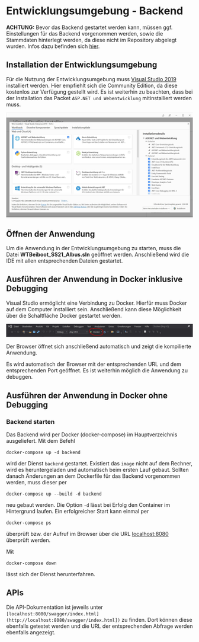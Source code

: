 # Entwicklungsumgebung - Backend

**ACHTUNG:** Bevor das Backend gestartet werden kann, müssen ggf. Einstellungen für das Backend vorgenommen werden, sowie die Stammdaten hinterlegt werden, da diese nicht im Repository abgelegt wurden. Infos dazu befinden sich [hier](./app-settings.md).

## Installation der Entwicklungsumgebung
Für die Nutzung der Entwicklungsumgebung muss [Visual Studio 2019](https://visualstudio.microsoft.com/de/downloads/) installiert werden.
Hier empfiehlt sich die Community Edition, da diese kostenlos zur Verfügung gestellt wird.
Es ist weiterhin zu beachten, dass bei der Installation das Packet `ASP.NET und Webentwicklung` mitinstalliert werden muss.

![ASP.NET und Webentwicklung](./.images/installation.jpg "ASP.NET und Webentwicklung")

## Öffnen der Anwendung

Um die Anwendung in der Entwicklungsumgebung zu starten, muss die Datei __WTBeiboot_SS21_Albus.sln__ geöffnet werden.
Anschließend wird die IDE mit allen entsprechenden Dateien gestartet.

## Ausführen der Anwendung in Docker inklusive Debugging

Visual Studio ermöglicht eine Verbindung zu Docker. Hierfür muss Docker auf dem Computer installiert sein.
Anschließend kann diese Möglichkeit über die Schaltfläche Docker gestartet werden.

![Docker](./.images/docker.JPG "Docker")

Der Browser öffnet sich anschließend automatisch und zeigt die kompilierte Anwendung.

Es wird automatisch der Browser mit der entsprechenden URL und dem entsprechenden Port geöffnet.
Es ist weiterhin möglich die Anwendung zu debuggen.

## Ausführen der Anwendung in Docker ohne Debugging

### Backend starten

Das Backend wird per Docker (docker-compose) im Hauptverzeichnis ausgeliefert.
Mit dem Befehl 
```
docker-compose up -d backend
```
wird der Dienst `backend` gestartet. Existiert das `image` nicht auf dem Rechner, wird es heruntergeladen und automatisch beim ersten Lauf gebaut. Sollten danach Änderungen an dem Dockerfile für das Backend vorgenommen werden, muss dieser per
```
docker-compose up --build -d backend
```
neu gebaut werden. Die Option `-d` lässt bei Erfolg den Container im Hintergrund laufen. Ein erfolgreicher Start kann einmal per
```
docker-compose ps
```
überprüft bzw. der Aufruf im Browser über die URL [localhost:8080](http://localhost:8080) überprüft werden.

Mit 
```
docker-compose down
```
lässt sich der Dienst herunterfahren.

## APIs
Die API-Dokumentation ist jeweils unter `[localhost:8080/swagger/index.html](http://localhost:8080/swagger/index.html])` zu finden.
Dort können diese ebenfalls getestet werden und die URL der entsprechenden Abfrage werden ebenfalls angezeigt.